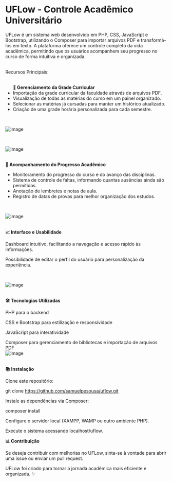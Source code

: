 <h1>UFLow - Controle Acadêmico Universitário</h1>

<p>UFLow é um sistema web desenvolvido em PHP, CSS, JavaScript e Bootstrap, utilizando o Composer para importar arquivos PDF e transformá-los em texto. A plataforma oferece um controle completo da vida acadêmica, permitindo que os usuários acompanhem seu progresso no curso de forma intuitiva e organizada.</p>
<br/>
Recursos Principais:
<br/>
<ul>
<br/>
<b>🌟 Gerenciamento da Grade Curricular</b>

<li>Importação da grade curricular da faculdade através de arquivos PDF.</li>

<li>Visualização de todas as matérias do curso em um painel organizado.</li>

<li>Selecionar as matérias já cursadas para manter um histórico atualizado.</li>

<li>Criação de uma grade horária personalizada para cada semestre.</li>

</ul><br/>

![image](https://github.com/user-attachments/assets/b2a796b6-0c0f-4667-a77b-d2ab99ec3b98)


<br/>

![image](https://github.com/user-attachments/assets/f1426e81-5a95-44d5-a64f-7fb705f9b653)

<br/>
<b>🔢 Acompanhamento do Progresso Acadêmico</b>
<ul>
  
<li>Monitoramento do progresso do curso e do avanço das disciplinas.</li>

<li>Sistema de controle de faltas, informando quantas ausências ainda são permitidas.</li>

<li>Anotação de lembretes e notas de aula.</li>

<li>Registro de datas de provas para melhor organização dos estudos.</li>

</ul><br/>

![image](https://github.com/user-attachments/assets/51ef28da-725a-414d-a21c-ff7ba2cb5d28)

<br/>
<b>📈 Interface e Usabilidade</b>
<br/>
<p>Dashboard intuitivo, facilitando a navegação e acesso rápido às informações.</p>

<p>Possibilidade de editar o perfil do usuário para personalização da experiência.</p><br/>

![image](https://github.com/user-attachments/assets/aa3f5cd3-6ad2-402b-bdb2-4b0dd8397472)

<br/>
<b>🛠️ Tecnologias Utilizadas</b><br/>

PHP para o backend<br/>

CSS e Bootstrap para estilização e responsividade<br/>

JavaScript para interatividade<br/>

Composer para gerenciamento de bibliotecas e importação de arquivos PDF<br/>
![image](https://github.com/user-attachments/assets/01498e58-bffd-4405-954f-526d79edb55b)


<br/>
<b>📚 Instalação</b><br/>

Clone este repositório:<br/>

git clone https://github.com/samuelpesousa/uflow.git <br/>

Instale as dependências via Composer:<br/>

composer install<br/>

Configure o servidor local (XAMPP, WAMP ou outro ambiente PHP).<br/>

Execute o sistema acessando localhost/uflow.<br/>


<b>📊 Contribuição</b>

<p>Se deseja contribuir com melhorias no UFLow, sinta-se à vontade para abrir uma issue ou enviar um pull request.</p>

<p>UFLow foi criado para tornar a jornada acadêmica mais eficiente e organizada. ✨</p>

